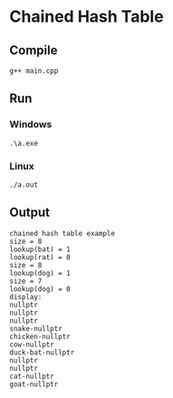 # Chained Hash Table

## Compile 

```
g++ main.cpp
```

## Run

### Windows

```
.\a.exe
```

### Linux

```
./a.out
```

## Output

```
chained hash table example
size = 8
lookup(bat) = 1
lookup(rat) = 0
size = 8
lookup(dog) = 1
size = 7
lookup(dog) = 0
display:
nullptr
nullptr
nullptr
snake-nullptr
chicken-nullptr
cow-nullptr
duck-bat-nullptr
nullptr
nullptr
cat-nullptr
goat-nullptr
```